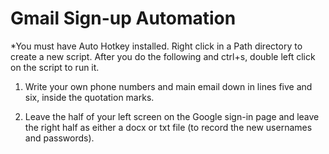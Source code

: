 # Gmail Sign-up Automation #

*You must have Auto Hotkey installed. Right click in a Path directory to create a new script. After you do the following and ctrl+s, double left click on the script to run it.

1. Write your own phone numbers and main email down in lines five and six, inside the quotation marks.

2. Leave the half of your left screen on the Google sign-in page and leave the right half as either a docx or txt file (to record the new usernames and passwords).
